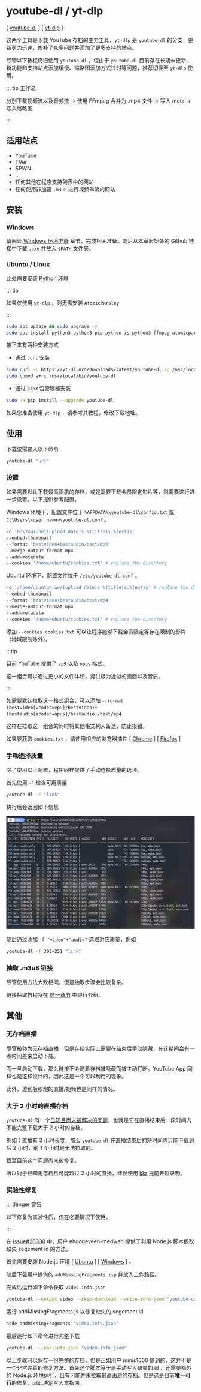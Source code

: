 # youtube-dl / yt-dlp

[ [youtube-dl](https://github.com/ytdl-org/youtube-dl) ] [ [yt-dlp](https://github.com/yt-dlp/yt-dlp) ]

这两个工具是下载 YouTube 存档的主力工具，`yt-dlp` 是 `youtube-dl` 的分支，更新更为迅速，修补了众多问题并添加了更多支持的站点。

尽管以下教程仍旧使用 `youtube-dl` ，但由于 `youtube-dl` 目前存在长期未更新、新功能和支持站点添加缓慢、缩略图添加方式过时等问题，推荐切换至 `yt-dlp` 使用。

::: tip 工作流

分别下载视频流以及音频流 → 使用 FFmpeg 合并为 .mp4 文件 → 写入 meta → 写入缩略图

:::

## 适用站点

- YouTube
- TVer
- SPWN
- ...
- 任何其他在程序支持列表中的网站
- 任何使用非加密 `.m3u8` 进行视频串流的网站

## 安装

### Windows

请阅读 [Windows 环境准备](/zh/preparation/) 章节，完成相关准备。随后从本章起始处的 Github 链接中下载 `.exe` 并放入 `$PATH` 文件夹。

### Ubuntu / Linux

此处需要安装 Python 环境

::: tip

如果仅使用 `yt-dlp` ，则无需安装 `AtomicParsley`

:::

```bash
sudo apt update && sudo upgrade -y
sudo apt install python3 python3-pip python-is-python3 ffmpeg atomicparsley
```

接下来有两种安装方式

- 通过 `curl` 安装

```bash
sudo curl -L https://yt-dl.org/downloads/latest/youtube-dl -o /usr/local/bin/
sudo chmod a+rx /usr/local/bin/youtube-dl
```

- 通过 `pip3` 包管理器安装

```bash
sudo -H pip install --upgrade youtube-dl
```

如果您准备使用 `yt-dlp` ，请参考其教程，修改下载地址。

## 使用

下载仅需输入以下命令

```bash
youtube-dl "url"
```

### 设置

如果需要默认下载最高画质的存档，或是需要下载会员限定影片等，则需要进行进一步设置。以下提供参考配置。

Windows 环境下，配置文件位于 `%APPDATA%\youtube-dl\config.txt` 或 `C:\Users\<user name>\youtube-dl.conf` 。

```bash
-o 'D:\YouTube\(upload_date)s %(title)s.%(ext)s'
--embed-thumbnail
--format 'bestvideo+bestaudio/best/mp4'
--merge-output-format mp4
--add-metadata
--cookies '/home/ubuntu/cookies.txt' # replace the directory
```

Ubuntu 环境下，配置文件位于 `/etc/youtube-dl.conf` 。

```bash
-o '/home/ubuntu/raw/(upload_date)s %(title)s.%(ext)s' # replace the directory
--embed-thumbnail
--format 'bestvideo+bestaudio/best/mp4'
--merge-output-format mp4
--add-metadata
--cookies '/home/ubuntu/cookies.txt' # replace the directory
```

添加 `--cookies cookies.txt` 可以让程序能够下载会员限定等存在限制的影片（地域限制除外）。

:::tip

目前 YouTube 提供了 `vp9` 以及 `opus` 格式。

这一组合可以通过更小的文件体积，提供极为近似的画面以及音质。

:::

如需要默认拉取这一格式组合，可以添加 `--format (bestvideo[vcodec=vp9]/bestvideo)+(bestaudio[acodec=opus]/bestaudio)/best/mp4`

这样在拉取这一组合的同时将其他格式列入备选，防止报错。

如果要获取 `cookies.txt` ，请使用相应的浏览器插件 [ [Chrome](https://chrome.google.com/webstore/detail/get-cookiestxt/bgaddhkoddajcdgocldbbfleckgcbcid) ] [ [Firefox](https://addons.mozilla.org/en-US/firefox/addon/cookies-txt/) ]

### 手动选择质量

除了使用以上配置，程序同样提供了手动选择质量的选项。

首先使用 `-F` 检查可用质量

```bash
youtube-dl -F "link"
```

执行后会返回如下信息

![result](./youtube-dl-0001.jpg)

随后通过添加 `-f "video"+"audio"` 选取对应质量，例如

```bash
youtube-dl -f 303+251 "link"
```

### 抽取 .m3u8 链接

尽管使用方法大致相同，但是抽取步骤会比较复杂。

链接抽取教程将在 [这一章节](/tools/m3u8/) 中进行介绍。

## 其他

### 无存档直播

尽管被称为无存档直播，但是存档实际上需要在结束后手动隐藏，在这期间会有一点时间差来启动下载。

而一旦启动下载，那么链接不会随着存档被隐藏而被主动打断。YouTube App 同样也是这样设计的，因此这是一个可以利用的现象。

此外，遭到版权炮的直播/视频也是同样的情况。

### 大于 2 小时的直播存档

`youtube-dl` 有一个[已知且尚未被解决的问题](https://github.com/ytdl-org/youtube-dl/issues/26330)，也就是它在直播结束后一段时间内不能完整下载大于 2 小时的存档。

例如：直播有 3 小时长度，那么 `youtube-dl` 在直播结束后的短时间内只能下载到后 2 小时，前 1 个小时是无法拉取的。

截至目前这个问题尚未被修复。

所以对于已知无存档且可能超过 2 小时的直播，建议使用 [kkr](/tools/kkr/) 提前开启录制。

### 实验性修复

::: danger 警告

以下修复为实验性质，仅在必要情况下使用。

:::

在 [issue#26330](https://github.com/ytdl-org/youtube-dl/issues/26330#issuecomment-803654248) 中，用户 ehoogeveen-medweb 提供了利用 Node.js 脚本提取缺失 segement id 的方法。

首先需要安装 Node.js 环境 [ [Ubuntu](/zh/preparation/#node-js) ] [ [Windows](/zh/tools/kkr/#windows) ] 。

随后下载用户提供的 `addMissingFragments.zip` 并放入工作路径。

完成后运行如下命令获取 `video.info.json`

```bash
youtube-dl --output video --skip-download --write-info-json "youtube-url"
```

运行 addMissingFragments.js 以修复缺失的 segement id

```bash
node addMissingFragments "video.info.json"
```

最后运行如下命令进行完整下载

```bash
youtube-dl --load-info-json "video.info.json"
```

以上步骤可以保存一份完整的存档，但是正如用户 mmis1000 提到的，这并不是一个非常完善的修复方法。首先这个脚本等于是手动写入缺失的 id ，还需要额外的 Node.js 环境运行，且有可能并未拉取最高画质的存档。但是这是目前**唯一可行**的修复，因此决定写入本指南。
